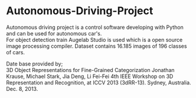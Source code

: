 # Autonomous-Driving-Project
Autonomous driving project is a control software developing with Python and can be used for autonomous car's.<br>
For object detection train Augelab Studio is used which is a open source image processing compiler. Dataset contains 16.185 images of 196 classes of cars.


Date base provided by;<br>
 3D Object Representations for Fine-Grained Categorization
       Jonathan Krause, Michael Stark, Jia Deng, Li Fei-Fei
       4th IEEE Workshop on 3D Representation and Recognition, at ICCV 2013 (3dRR-13). Sydney, Australia. Dec. 8, 2013.
